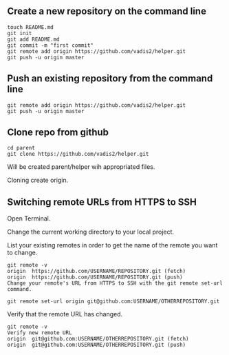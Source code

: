 ## Create a new repository on the command line

```
touch README.md
git init
git add README.md
git commit -m "first commit"
git remote add origin https://github.com/vadis2/helper.git
git push -u origin master
```
## Push an existing repository from the command line

```
git remote add origin https://github.com/vadis2/helper.git
git push -u origin master
```
## Clone repo from github

```
cd parent
git clone https://github.com/vadis2/helper.git
```

Will be created parent/helper wih appropriated files.

Cloning create origin.

## Switching remote URLs from HTTPS to SSH
   
   Open Terminal.
   
   Change the current working directory to your local project.
   
   List your existing remotes in order to get the name of the remote you want to change.
   
   ```
   git remote -v
   origin  https://github.com/USERNAME/REPOSITORY.git (fetch)
   origin  https://github.com/USERNAME/REPOSITORY.git (push)
   Change your remote's URL from HTTPS to SSH with the git remote set-url command.
   ```
   
   ```
   git remote set-url origin git@github.com:USERNAME/OTHERREPOSITORY.git
   ```
   Verify that the remote URL has changed.
   
   ```
   git remote -v
   Verify new remote URL
   origin  git@github.com:USERNAME/OTHERREPOSITORY.git (fetch)
   origin  git@github.com:USERNAME/OTHERREPOSITORY.git (push)
   ```
